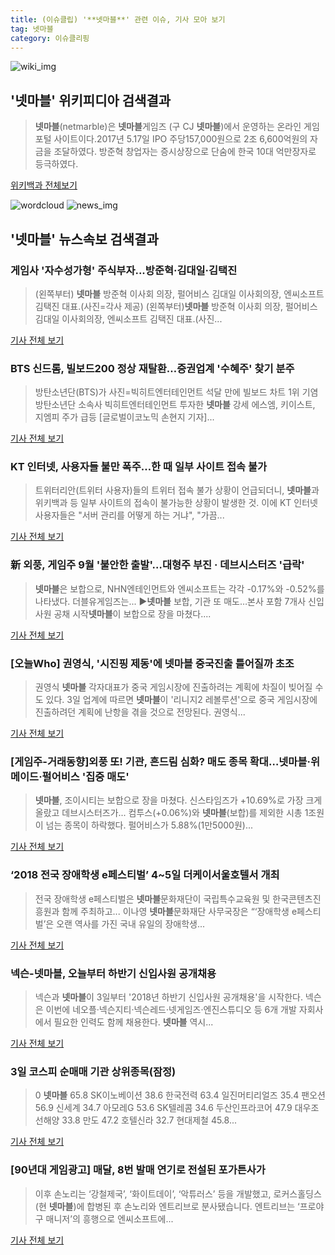 ```yaml
---
title: (이슈클립) '**넷마블**' 관련 이슈, 기사 모아 보기
tag: 넷마블
category: 이슈클리핑
---
```

![wiki_img](https://user-images.githubusercontent.com/42597476/44503234-41136a80-a6d0-11e8-9071-6fc6418eafe4.png)
## **'**넷마블**'** 위키피디아 검색결과
>**넷마블**(netmarble)은 **넷마블**게임즈 (구 CJ **넷마블**)에서 운영하는 온라인 게임 포털 사이트이다.2017년 5.17일 IPO 주당157,000원으로 2조 6,600억원의 자금을 조달하였다. 방준혁 창업자는 증시상장으로 단숨에 한국 10대 억만장자로 등극하였다.

<a href="https://ko.wikipedia.org/wiki/넷마블" target="_blank">위키백과 전체보기</a>

![wordcloud](https://s3.ap-northeast-2.amazonaws.com/lyrics101-wordcloud/2018-09-04-1535999054.png)
![news_img](https://user-images.githubusercontent.com/42597476/44507050-1206f400-a6e4-11e8-8d98-7ffbfebb353f.png)
## **'**넷마블**'** 뉴스속보 검색결과
### 게임사 '자수성가형' 주식부자...방준혁·김대일·김택진

>(왼쪽부터) **넷마블** 방준혁 이사회 의장, 펄어비스 김대일 이사회의장, 엔씨소프트 김택진 대표.(사진=각사 제공) (왼쪽부터)**넷마블** 방준혁 이사회 의장, 펄어비스 김대일 이사회의장, 엔씨소프트 김택진 대표.(사진...

<a href="http://www.asiatime.co.kr/news/articleView.html?idxno=197351" target="_blank">기사 전체 보기</a>

### BTS 신드롬, 빌보드200 정상 재탈환…증권업계 '수혜주' 찾기 분주

>방탄소년단(BTS)가 사진=빅히트엔터테인먼트 석달 만에 빌보드 차트 1위 기염 방탄소년단 소속사 빅히트엔터테인먼트 투자한 **넷마블** 강세 에스엠, 키이스트, 지엠피 주가 급등 [글로벌이코노믹 손현지 기자]...

<a href="http://www.g-enews.com/ko-kr/news/article/news_all/201809032100031762c16aa2f016_1/article.html" target="_blank">기사 전체 보기</a>

### KT 인터넷, 사용자들 불만 폭주…한 때 일부 사이트 접속 불가

>트위터리안(트위터 사용자)들의 트위터 접속 불가 상황이 언급되더니, **넷마블**과 위키백과 등 일부 사이트의 접속이 불가능한 상황이 발생한 것. 이에 KT 인터넷 사용자들은 "서버 관리를 어떻게 하는 거냐", "가끔...

<a href="http://www.topstarnews.net/news/articleView.html?idxno=476268" target="_blank">기사 전체 보기</a>

### 新 외풍, 게임주 9월 '불안한 출발'…대형주 부진 · 데브시스터즈 '급락'

>**넷마블**은 보합으로, NHN엔테인먼트와 엔씨소프트는 각각 -0.17%와 -0.52%를 나타냈다. 더블유게임즈는... ▶**넷마블** 보합, 기관 또 매도…본사 포함 7개사 신입사원 공채 시작**넷마블**이 보합으로 장을 마쳤다....

<a href="http://www.biztribune.co.kr/news/view.php?no=72363" target="_blank">기사 전체 보기</a>

### [오늘Who] 권영식, '시진핑 제동'에 **넷마블** 중국진출 틀어질까 초조

>권영식 **넷마블** 각자대표가 중국 게임시장에 진출하려는 계획에 차질이 빚어질 수도 있다. 3일 업계에 따르면 **넷마블**이 '리니지2 레볼루션'으로 중국 게임시장에 진출하려던 계획에 난항을 겪을 것으로 전망된다. 권영식...

<a href="http://www.businesspost.co.kr/BP?command=article_view&num=94754" target="_blank">기사 전체 보기</a>

### [게임주-거래동향]외풍 또! 기관, 흔드림 심화? 매도 종목 확대…**넷마블**·위메이드·펄어비스 '집중 매도'

>**넷마블**, 조이시티는 보합으로 장을 마쳤다. 신스타임즈가 +10.69%로 가장 크게 올랐고 데브시스터즈가... 컴투스(+0.06%)와 **넷마블**(보합)를 제외한 시총 1조원이 넘는 종목이 하락했다. 펄어비스가 5.88%(1만5000원)...

<a href="http://www.biztribune.co.kr/news/view.php?no=72361" target="_blank">기사 전체 보기</a>

### ‘2018 전국 장애학생 e페스티벌’ 4~5일 더케이서울호텔서 개최

>전국 장애학생 e페스티벌은 **넷마블**문화재단이 국립특수교육원 및 한국콘텐츠진흥원과 함께 주최하고... 이나영 **넷마블**문화재단 사무국장은 “‘장애학생 e페스티벌’은 오랜 역사를 가진 국내 유일의 장애학생...

<a href="http://sports.khan.co.kr/news/sk_index.html?art_id=201809031119003&sec_id=560201&pt=nv" target="_blank">기사 전체 보기</a>

### 넥슨-**넷마블**, 오늘부터 하반기 신입사원 공개채용

>넥슨과 **넷마블**이 3일부터 '2018년 하반기 신입사원 공개채용'을 시작한다. 넥슨은 이번에 네오플·넥슨지티·넥슨레드·넷게임즈·엔진스튜디오 등 6개 개발 자회사에서 필요한 인력도 함께 채용한다. **넷마블** 역시...

<a href="http://news1.kr/articles/?3415554" target="_blank">기사 전체 보기</a>

### 3일 코스피 순매매 기관 상위종목(잠정)

>0 **넷마블** 65.8 SK이노베이션 38.6 한국전력 63.4 일진머티리얼즈 35.4 팬오션 56.9 신세계 34.7 아모레G 53.6 SK텔레콤 34.6 두산인프라코어 47.9 대우조선해양 33.8 만도 47.2 호텔신라 32.7 현대제철 45.8...

<a href="http://www.newstomato.com/ReadNews.aspx?no=844808" target="_blank">기사 전체 보기</a>

### [90년대 게임광고] 매달, 8번 발매 연기로 전설된 포가튼사가

>이후 손노리는 ‘강철제국’, ‘화이트데이’, ‘악튜러스’ 등을 개발했고, 로커스홀딩스(현 **넷마블**)에 합병된 후 손노리와 엔트리브로 분사됐습니다. 엔트리브는 ‘프로야구 매니저’의 흥행으로 엔씨소프트에...

<a href="http://www.gamemeca.com/mv.php?inflow=naver_s&gid=1488353" target="_blank">기사 전체 보기</a>


